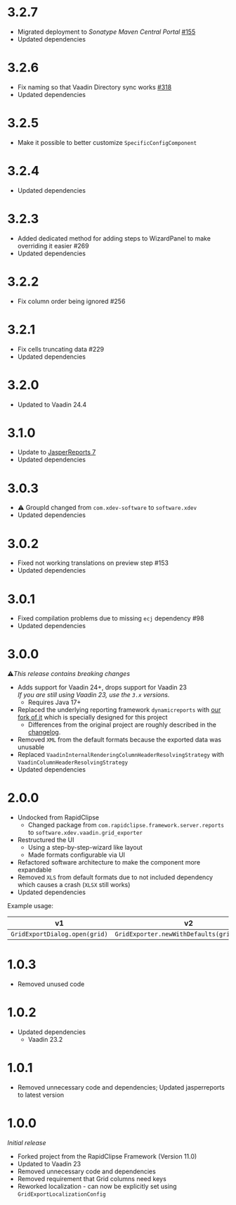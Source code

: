 # 3.2.7
* Migrated deployment to _Sonatype Maven Central Portal_ [#155](https://github.com/xdev-software/standard-maven-template/issues/155)
* Updated dependencies

# 3.2.6
* Fix naming so that Vaadin Directory sync works [#318](https://github.com/xdev-software/vaadin-addon-template/issues/318)
* Updated dependencies

# 3.2.5
* Make it possible to better customize ``SpecificConfigComponent``

# 3.2.4
* Updated dependencies

# 3.2.3
* Added dedicated method for adding steps to WizardPanel to make overriding it easier #269
* Updated dependencies

# 3.2.2
* Fix column order being ignored #256

# 3.2.1
* Fix cells truncating data #229
* Updated dependencies

# 3.2.0
* Updated to Vaadin 24.4

# 3.1.0
* Update to [JasperReports 7](https://github.com/xdev-software/dynamicreports-core-for-grid-exporter/blob/develop/CHANGELOG.md#200)
* Updated dependencies

# 3.0.3
* ⚠️ GroupId changed from ``com.xdev-software`` to ``software.xdev``
* Updated dependencies

# 3.0.2
* Fixed not working translations on preview step #153
* Updated dependencies

# 3.0.1
* Fixed compilation problems due to missing ``ecj`` dependency #98
* Updated dependencies

# 3.0.0
⚠️<i>This release contains breaking changes</i>

* Adds support for Vaadin 24+, drops support for Vaadin 23<br/>
  <i>If you are still using Vaadin 23, use the ``3.x`` versions.</i>
  * Requires Java 17+
* Replaced the underlying reporting framework ``dynamicreports`` with [our fork of it](https://github.com/xdev-software/dynamicreports-core-for-grid-exporter) which is specially designed for this project
  * Differences from the original project are roughly described in the [changelog](https://github.com/xdev-software/dynamicreports-core-for-grid-exporter/blob/develop/CHANGELOG.md).
* Removed ``XML`` from the default formats because the exported data was unusable
* Replaced ``VaadinInternalRenderingColumnHeaderResolvingStrategy`` with ``VaadinColumnHeaderResolvingStrategy``
* Updated dependencies

# 2.0.0
* Undocked from RapidClipse
  * Changed package from ``com.rapidclipse.framework.server.reports`` to ``software.xdev.vaadin.grid_exporter``
* Restructured the UI
  * Using a step-by-step-wizard like layout
  * Made formats configurable via UI
* Refactored software architecture to make the component more expandable
* Removed ``XLS`` from default formats due to not included dependency which causes a crash (``XLSX`` still works)
* Updated dependencies

Example usage:

| v1 | v2 |
| --- | --- |
| ``GridExportDialog.open(grid)`` | ``GridExporter.newWithDefaults(grid).open()`` |

# 1.0.3
* Removed unused code

# 1.0.2
* Updated dependencies
  * Vaadin 23.2

# 1.0.1
* Removed unnecessary code and dependencies; Updated jasperreports to latest version

# 1.0.0
<i>Initial release</i>

* Forked project from the RapidClipse Framework (Version 11.0)
* Updated to Vaadin 23
* Removed unnecessary code and dependencies
* Removed requirement that Grid columns need keys
* Reworked localization - can now be explicitly set using ``GridExportLocalizationConfig``
